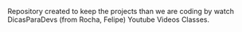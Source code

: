 Repository created to keep the projects than we are coding by watch DicasParaDevs (from Rocha, Felipe) Youtube Videos Classes.
